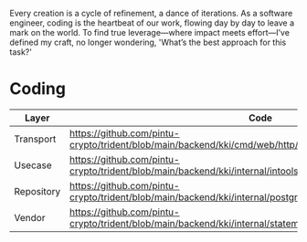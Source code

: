Every creation is a cycle of refinement, a dance of iterations. As a software engineer, coding is the heartbeat of our work, flowing day by day to leave a mark on the world. To find true leverage—where impact meets effort—I’ve defined my craft, no longer wondering, 'What’s the best approach for this task?'

# Coding

| Layer      	| Code                                                                                                           	|
|------------	|----------------------------------------------------------------------------------------------------------------	|
| Transport  	| https://github.com/pintu-crypto/trident/blob/main/backend/kki/cmd/web/http/reconciliation_transaction.go       	|
| Usecase    	| https://github.com/pintu-crypto/trident/blob/main/backend/kki/internal/intools/bca_reconciliation_reconcile.go 	|
| Repository 	| https://github.com/pintu-crypto/trident/blob/main/backend/kki/internal/postgres/reconciliation_transaction.go  	|
| Vendor     	| https://github.com/pintu-crypto/trident/blob/main/backend/kki/internal/statementbalance/bca/bank_statement.go  	|
